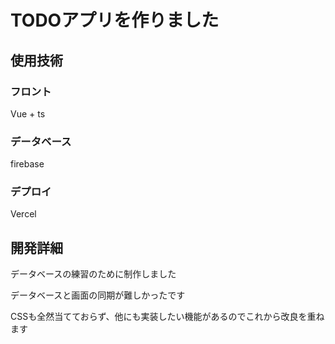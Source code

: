# TODOアプリを作りました

## 使用技術

### フロント

Vue + ts

### データベース

firebase

### デプロイ

Vercel

## 開発詳細

データベースの練習のために制作しました

データベースと画面の同期が難しかったです

CSSも全然当てておらず、他にも実装したい機能があるのでこれから改良を重ねます
